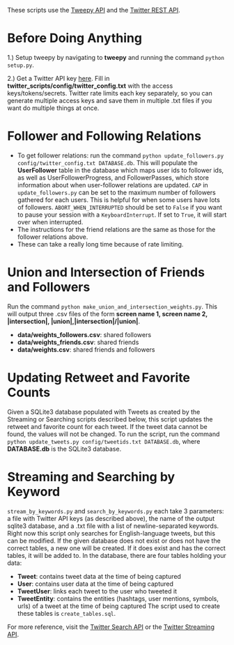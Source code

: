 These scripts use the [Tweepy API](http://docs.tweepy.org/en/v3.5.0/api.html) and the [Twitter REST API](https://dev.twitter.com/rest/public).

Before Doing Anything
=
1.) Setup tweepy by navigating to **tweepy** and running the command `python setup.py`.

2.) Get a Twitter API key [here](https://apps.twitter.com/app/new).  Fill in **twitter_scripts/config/twitter_config.txt** with the access keys/tokens/secrets.  Twitter rate limits each key separately, so you can generate multiple access keys and save them in multiple .txt files if you want do multiple things at once.

Follower and Following Relations
=
- To get follower relations: run the command `python update_followers.py config/twitter_config.txt DATABASE.db`.  This will populate the **UserFollower** table in the database which maps user ids to follower ids, as well as UserFollowerProgress, and FollowerPasses, which store information about when user-follower relations are updated.  `CAP` in `update_followers.py` can be set to the maximum number of followers gathered for each users.  This is helpful for when some users have lots of followers.  `ABORT_WHEN_INTERRUPTED` should be set to `False` if you want to pause your session with a `KeyboardInterrupt`.  If set to `True`, it will start over when interrupted.
- The instructions for the friend relations are the same as those for the follower relations above.
- These can take a really long time because of rate limiting.

Union and Intersection of Friends and Followers
=
Run the command `python make_union_and_intersection_weights.py`.  This will output three .csv files of the form **screen name 1, screen name 2, |intersection|, |union|,|intersection|/|union|**.
- **data/weights_followers.csv**: shared followers
- **data/weights_friends.csv**: shared friends
- **data/weights.csv**: shared friends and followers

Updating Retweet and Favorite Counts
=
Given a SQLite3 database populated with Tweets as created by the Streaming or Searching scripts described below, this script updates the retweet and favorite count for each tweet.  If the tweet data cannot be found, the values will not be changed.  To run the script, run the command `python update_tweets.py config/tweetids.txt DATABASE.db`, where **DATABASE.db** is the SQLite3 database.

Streaming and Searching by Keyword
=
`stream_by_keywords.py` and `search_by_keywords.py` each take 3 parameters: a file with Twitter API keys (as described above), the name of the output sqlite3 database, and a .txt file with a list of newline-separated keywords. Right now this script only searches for English-language tweets, but this can be modified. If the given database does not exist or does not have the correct tables, a new one will be created. If it does exist and has the correct tables, it will be added to. In the database, there are four tables holding your data:
- **Tweet**: contains tweet data at the time of being captured
- **User**: contains user data at the time of being captured
- **TweetUser**: links each tweet to the user who tweeted it
- **TweetEntity**: contains the entities (hashtags, user mentions, symbols, urls) of a tweet at the time of being captured
The script used to create these tables is `create_tables.sql`.

For more reference, visit the [Twitter Search API](https://dev.twitter.com/rest/public/search) or the [Twitter Streaming API](https://dev.twitter.com/streaming/public).
